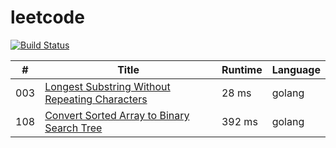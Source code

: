 # leetcode

[![Build Status](https://travis-ci.org/4396/leetcode.svg?branch=master)](https://travis-ci.org/4396/leetcode)


\#     | Title  | Runtime | Language
------ | ------ | ------- | ------
003 | [Longest Substring Without Repeating Characters][003] | 28 ms | golang
108 | [Convert Sorted Array to Binary Search Tree][108] | 392 ms | golang


[003]: ./leetcode/003.longest-substring-without-repeating-characters.go
[108]: ./leetcode/108.convert-sorted-array-to-binary-search-tree.go
